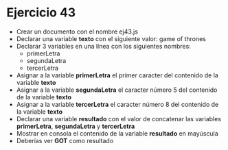 # Ejercicio 43

- Crear un documento con el nombre ej43.js
- Declarar una variable **texto** con el siguiente valor: game of thrones
- Declarar 3 variables en una línea con los siguientes nombres:
  - primerLetra
  - segundaLetra
  - tercerLetra
- Asignar a la variable **primerLetra** el primer caracter del contenido de la variable **texto**
- Asignar a la variable **segundaLetra** el caracter número 5 del contenido de la variable **texto**
- Asignar a la variable **tercerLetra** el caracter número 8 del contenido de la variable **texto**
- Declarar una variable **resultado** con el valor de concatenar las variables **primerLetra**, **segundaLetra** y **tercerLetra**
- Mostrar en consola el contenido de la variable **resultado** en mayúscula
- Deberías ver **GOT** como resultado
